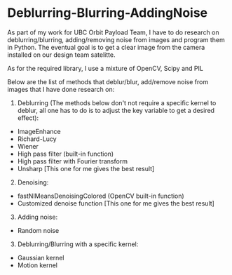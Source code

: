 # Deblurring-Blurring-AddingNoise

As part of my work for UBC Orbit Payload Team, I have to do research on deblurring/blurring, adding/removing noise from images and program them in Python. The eventual goal is to get a clear image from the camera installed on our design team satelitte.

As for the required library, I use a mixture of OpenCV, Scipy and PIL

Below are the list of methods that deblur/blur, add/remove noise from images that I have done research on:

1) Deblurring (The methods below don't not require a specific kernel to deblur, all one has to do is to adjust the key variable to get a desired effect):
- ImageEnhance
- Richard-Lucy 
- Wiener
- High pass filter (built-in function)
- High pass filter with Fourier transform
- Unsharp [This one for me gives the best result]
  
2) Denoising:
- fastNlMeansDenoisingColored (OpenCV built-in function)
- Customized denoise function [This one for me gives the best result]
  
3) Adding noise:
- Random noise
  
3) Deblurring/Blurring with a specific kernel:
- Gaussian kernel
- Motion kernel
